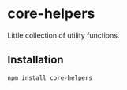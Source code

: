 # core-helpers

Little collection of utility functions.

## Installation

```
npm install core-helpers
```
